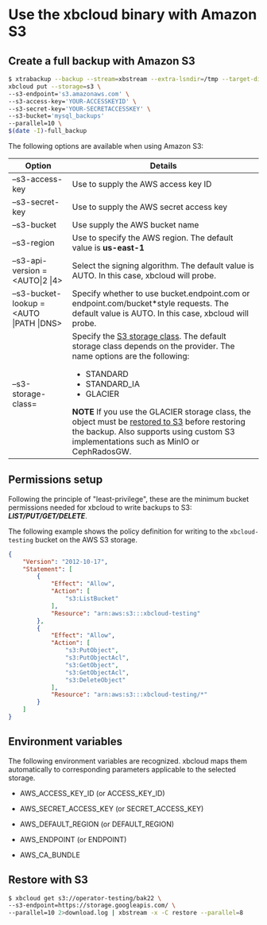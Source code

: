 # Use the xbcloud binary with Amazon S3

## Create a full backup with Amazon S3

```{.bash data-prompt="$"}
$ xtrabackup --backup --stream=xbstream --extra-lsndir=/tmp --target-dir=/tmp | \
xbcloud put --storage=s3 \
--s3-endpoint='s3.amazonaws.com' \
--s3-access-key='YOUR-ACCESSKEYID' \
--s3-secret-key='YOUR-SECRETACCESSKEY' \
--s3-bucket='mysql_backups'
--parallel=10 \
$(date -I)-full_backup
```

The following options are available when using Amazon S3:

| Option                                                                                                                                                                                                                                                           | Details                                                                                                                                                                                                                                                                                                                                                                                                                                                                                                                                        |
|------------------------------------------------------------------------------------------------------------------------------------------------------------------------------------------------------------------------------------------------------------------|------------------------------------------------------------------------------------------------------------------------------------------------------------------------------------------------------------------------------------------------------------------------------------------------------------------------------------------------------------------------------------------------------------------------------------------------------------------------------------------------------------------------------------------------|
| –s3-access-key                                                                                                                                                                                                                                                   | Use to supply the AWS access key ID                                                                                                                                                                                                                                                                                                                                                                                                                                                                                                            |
| –s3-secret-key                                                                                                                                                                                                                                                   | Use to supply the AWS secret access key                                                                                                                                                                                                                                                                                                                                                                                                                                                                                                        |
| –s3-bucket                                                                                                                                                                                                                                                       | Use supply the AWS bucket name                                                                                                                                                                                                                                                                                                                                                                                                                                                                                                                 |
| –s3-region                                                                                                                                                                                                                                                       | Use to specify the AWS region. The default value is **us-east-1**                                                                                                                                                                                                                                                                                                                                                                                                                                                                              |
| –s3-api-version = <AUTO&vert;2                                               &vert;4>                                                                                                                                                                            | Select the signing algorithm. The default value is AUTO. In this case, xbcloud will probe.                                                                                                                                                                                                                                                                                                                                                                                                                                                     |
| –s3-bucket-lookup = <AUTO                                                             &vert;PATH &vert;DNS>                                                                                                                                                      | Specify whether to use bucket.endpoint.com or endpoint.com/bucket*style requests. The default value is AUTO. In this case, xbcloud will probe.                                                                                                                                                                                                                                                                                                                                                                                                 |                                                                                                                      |
| –s3-storage-class=<name>                                                                                                                                                                                                                                         | Specify the [S3 storage class](https://docs.aws.amazon.com/AmazonS3/latest/userguide/storage-class-intro.html). The default storage class depends on the provider. The name options are the following:<ul><li>STANDARD</li><li>STANDARD_IA</li><li>GLACIER</li></ul> **NOTE** If you use the GLACIER storage class, the object must be [restored to S3](https://docs.aws.amazon.com/AmazonS3/latest/userguide/restoring-objects.html) before restoring the backup. Also supports using custom S3 implementations such as MinIO or CephRadosGW. | 

## Permissions setup

Following the principle of "least-privilege", these are the minimum bucket permissions needed for xbcloud to write backups to S3: ***LIST/PUT/GET/DELETE***.

The following example shows the policy definition for writing to the `xbcloud-testing` bucket on the AWS S3 storage.

```json
{
    "Version": "2012-10-17",
    "Statement": [
        {
            "Effect": "Allow",
            "Action": [
                "s3:ListBucket"
            ],
            "Resource": "arn:aws:s3:::xbcloud-testing"
        },
        {
            "Effect": "Allow",
            "Action": [
                "s3:PutObject",
                "s3:PutObjectAcl",
                "s3:GetObject",
                "s3:GetObjectAcl",
                "s3:DeleteObject"
            ],
            "Resource": "arn:aws:s3:::xbcloud-testing/*"
        }
    ]
}
```
  
  
## Environment variables

The following environment variables are recognized. xbcloud maps them
automatically to corresponding parameters applicable to the selected storage.


* AWS_ACCESS_KEY_ID (or ACCESS_KEY_ID)


* AWS_SECRET_ACCESS_KEY (or SECRET_ACCESS_KEY)


* AWS_DEFAULT_REGION (or DEFAULT_REGION)


* AWS_ENDPOINT (or ENDPOINT)


* AWS_CA_BUNDLE

## Restore with S3

```{.bash data-prompt="$"}
$ xbcloud get s3://operator-testing/bak22 \
--s3-endpoint=https://storage.googleapis.com/ \
--parallel=10 2>download.log | xbstream -x -C restore --parallel=8
```
